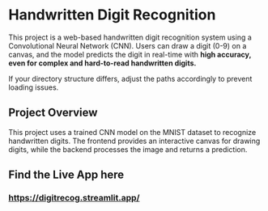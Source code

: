 # Handwritten Digit Recognition  

This project is a web-based handwritten digit recognition system using a Convolutional Neural Network (CNN). Users can draw a digit (0-9) on a canvas, and the model predicts the digit in real-time with **high accuracy, even for complex and hard-to-read handwritten digits.**  


If your directory structure differs, adjust the paths accordingly to prevent loading issues.


## Project Overview  
This project uses a trained CNN model on the MNIST dataset to recognize handwritten digits. The frontend provides an interactive canvas for drawing digits, while the backend processes the image and returns a prediction.

## Find the Live App here 
### https://digitrecog.streamlit.app/
